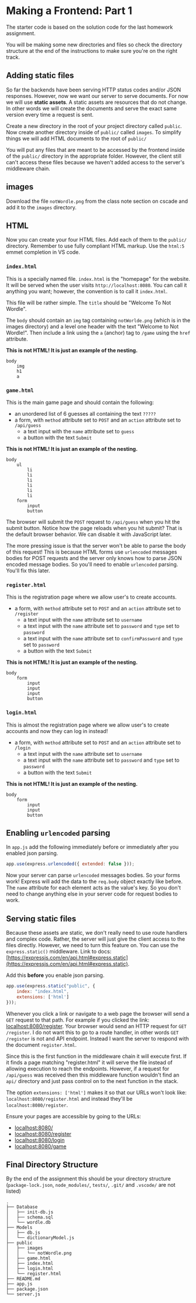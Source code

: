 # Making a Frontend: Part 1

The starter code is based on the solution code for the last homework assignment.

You will be making some new directories and files so check the directory structure at the end of the instructions to make sure you're on the right track.

## Adding static files

So far the backends have been serving HTTP status codes and/or JSON responses. However, now we want our server to serve documents. For now we will use **static assets**. A static assets are resources that do not change. In other words we will create the documents and serve the exact same version every time a request is sent. 

Create a new directory in the root of your project directory called `public`. Now create another directory inside of `public/` called `images`. To simplify things we will add HTML documents to the root of `public/`

You will put any files that are meant to be accessed by the frontend inside of the `public/` directory in the appropriate folder. However, the client still can't access these files because we haven't added access to the server's middleware chain.

## images

Download the file `notWordle.png` from the class note section on cscade and add it to the `images` directory.

## HTML

Now you can create your four HTML files. Add each of them to the `public/` directory. Remember to use fully compliant HTML markup. Use the `html:5` emmet completion in VS code.

### `index.html`

This is a specially named file. `index.html` is the "homepage" for the website. It will be served when the user visits `http://localhost:8080`. You can call it anything you want; however, the convention is to call it `index.html`.

This file will be rather simple. The `title` should be "Welcome To Not Wordle".

The `body` should contain an `img` tag containing `notWorlde.png` (which is in the images directory) and a level one header with the text "Welcome to Not Wordle!". Then include a link using the `a` (anchor) tag to `/game` using the `href` attribute.

**This is not HTML! It is just an example of the nesting.**
```
body
    img
    h1
    a
```

### `game.html`

This is the main game page and should contain the following:
- an unordered list of 6 guesses all containing the text `?????`
- a form, with `method` attribute set to `POST` and an `action` attribute set to `/api/guess`
  - a text input with the `name` attribute set to `guess`
  - a button with the text `Submit`

**This is not HTML! It is just an example of the nesting.**
```
body
    ul
        li
        li
        li
        li
        li
        li
    form 
        input
        button
```

The browser will submit the `POST` request to `/api/guess` when you hit the submit button. Notice how the page reloads when you hit submit? That is the default browser behavior. We can disable it with JavaScript later.

The more pressing issue is that the server won't be able to parse the body of this request! This is because HTML forms use `urlencoded` messages bodies for POST requests and the server only knows how to parse JSON encoded message bodies. So you'll need to enable `urlencoded` parsing. You'll fix this later.


### `register.html`

This is the registration page where we allow user's to create accounts.

- a form, with `method` attribute set to `POST` and an `action` attribute set to `/register`
  - a text input with the `name` attribute set to `username`
  - a text input with the `name` attribute set to `password` and `type` set to `password`
  - a text input with the `name` attribute set to `confirmPassword` and `type` set to `password`
  - a button with the text `Submit`

**This is not HTML! It is just an example of the nesting.**
```
body
    form 
        input
        input
        input
        button
```

### `login.html`

This is almost the registration page where we allow user's to create accounts and now they can log in instead!

- a form, with `method` attribute set to `POST` and an `action` attribute set to `/login`
  - a text input with the `name` attribute set to `username`
  - a text input with the `name` attribute set to `password` and `type` set to `password`
  - a button with the text `Submit`

**This is not HTML! It is just an example of the nesting.**
```
body
    form 
        input
        input
        button
```

## Enabling `urlencoded` parsing

In `app.js` add the following immediately before or immediately after you enabled json parsing.

```js
app.use(express.urlencoded({ extended: false }));
```

Now your server can parse `urlencoded` messages bodies. So your forms work! Express will add the data to the `req.body` object exactly like before. The `name` attribute for each element acts as the value's key. So you don't need to change anything else in your server code for request bodies to work.

## Serving static files

Because these assets are static, we don't really need to use route handlers and complex code. Rather, the server will just give the client access to the files directly. However, we need to turn this feature on. You can use the `express.static()` middleware. Link to docs: [https://expressjs.com/en/api.html#express.static](https://expressjs.com/en/api.html#express.static).

Add this **before** you enable json parsing. 

```js
app.use(express.static("public", {
    index: "index.html",
    extensions: ['html']
}));
```

Whenever you click a link or navigate to a web page the browser will send a `GET` request to that path. For example if you clicked the link: [localhost:8080/register](localhost:8080/register). Your browser would send an HTTP request for `GET /register`. I do not want this to go to a route handler, in other words `GET /register` is not and API endpoint. Instead I want the server to respond with the document `register.html`.

Since this is the first function in the middleware chain it will execute first. If it finds a page matching "register.html" it will serve the file instead of allowing execution to reach the endpoints. However, if a request for `/api/guess` was received then this middleware function wouldn't find an `api/` directory and just pass control on to the next function in the stack.

The option `extensions: ['html']` makes it so that our URLs won't look like: `localhost:8080/register.html` and instead they'll be `localhost:8080/register`.

Ensure your pages are accessible by going to the URLs:
- [localhost:8080/](localhost:8080/)
- [localhost:8080/register](localhost:8080/register)
- [localhost:8080/login](localhost:8080/login)
- [localhost:8080/game](localhost:8080/game)

## Final Directory Structure

By the end of the assignment this should be your directory structure (`package-lock.json`, `node_modules/`, `tests/`, `.git/` and `.vscode/` are not listed)

```
.
├── Database
│   ├── init-db.js
│   ├── schema.sql
│   └── wordle.db
├── Models
│   ├── db.js
│   └── dictionaryModel.js
├── public
│   ├── images
│   │   └── notWordle.png
│   ├── game.html
│   ├── index.html
│   ├── login.html
│   └── register.html
├── README.md
├── app.js
├── package.json
└── server.js
```